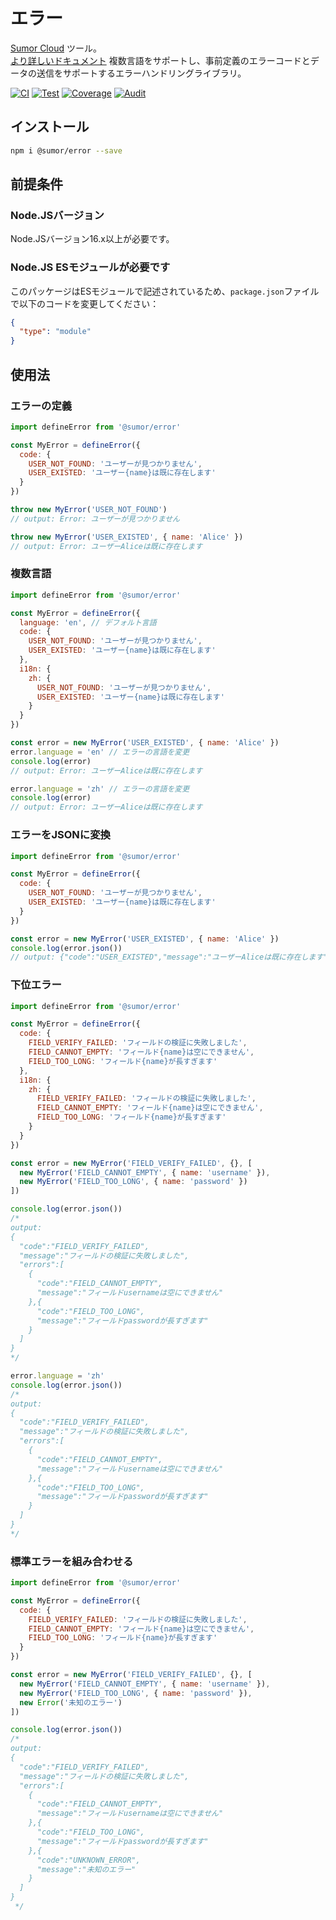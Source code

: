 # エラー

[Sumor Cloud](https://sumor.cloud) ツール。  
[より詳しいドキュメント](https://sumor.cloud) 複数言語をサポートし、事前定義のエラーコードとデータの送信をサポートするエラーハンドリングライブラリ。

[![CI](https://github.com/sumor-cloud/error/actions/workflows/ci.yml/badge.svg)](https://github.com/sumor-cloud/error/actions/workflows/ci.yml)
[![Test](https://github.com/sumor-cloud/error/actions/workflows/ut.yml/badge.svg)](https://github.com/sumor-cloud/error/actions/workflows/ut.yml)
[![Coverage](https://github.com/sumor-cloud/error/actions/workflows/coverage.yml/badge.svg)](https://github.com/sumor-cloud/error/actions/workflows/coverage.yml)
[![Audit](https://github.com/sumor-cloud/error/actions/workflows/audit.yml/badge.svg)](https://github.com/sumor-cloud/error/actions/workflows/audit.yml)

## インストール

```bash
npm i @sumor/error --save
```

## 前提条件

### Node.JSバージョン

Node.JSバージョン16.x以上が必要です。

### Node.JS ESモジュールが必要です

このパッケージはESモジュールで記述されているため、`package.json`ファイルで以下のコードを変更してください：

```json
{
  "type": "module"
}
```

## 使用法

### エラーの定義

```js
import defineError from '@sumor/error'

const MyError = defineError({
  code: {
    USER_NOT_FOUND: 'ユーザーが見つかりません',
    USER_EXISTED: 'ユーザー{name}は既に存在します'
  }
})

throw new MyError('USER_NOT_FOUND')
// output: Error: ユーザーが見つかりません

throw new MyError('USER_EXISTED', { name: 'Alice' })
// output: Error: ユーザーAliceは既に存在します
```

### 複数言語

```js
import defineError from '@sumor/error'

const MyError = defineError({
  language: 'en', // デフォルト言語
  code: {
    USER_NOT_FOUND: 'ユーザーが見つかりません',
    USER_EXISTED: 'ユーザー{name}は既に存在します'
  },
  i18n: {
    zh: {
      USER_NOT_FOUND: 'ユーザーが見つかりません',
      USER_EXISTED: 'ユーザー{name}は既に存在します'
    }
  }
})

const error = new MyError('USER_EXISTED', { name: 'Alice' })
error.language = 'en' // エラーの言語を変更
console.log(error)
// output: Error: ユーザーAliceは既に存在します

error.language = 'zh' // エラーの言語を変更
console.log(error)
// output: Error: ユーザーAliceは既に存在します
```

### エラーをJSONに変換

```js
import defineError from '@sumor/error'

const MyError = defineError({
  code: {
    USER_NOT_FOUND: 'ユーザーが見つかりません',
    USER_EXISTED: 'ユーザー{name}は既に存在します'
  }
})

const error = new MyError('USER_EXISTED', { name: 'Alice' })
console.log(error.json())
// output: {"code":"USER_EXISTED","message":"ユーザーAliceは既に存在します"}
```

### 下位エラー

```js
import defineError from '@sumor/error'

const MyError = defineError({
  code: {
    FIELD_VERIFY_FAILED: 'フィールドの検証に失敗しました',
    FIELD_CANNOT_EMPTY: 'フィールド{name}は空にできません',
    FIELD_TOO_LONG: 'フィールド{name}が長すぎます'
  },
  i18n: {
    zh: {
      FIELD_VERIFY_FAILED: 'フィールドの検証に失敗しました',
      FIELD_CANNOT_EMPTY: 'フィールド{name}は空にできません',
      FIELD_TOO_LONG: 'フィールド{name}が長すぎます'
    }
  }
})

const error = new MyError('FIELD_VERIFY_FAILED', {}, [
  new MyError('FIELD_CANNOT_EMPTY', { name: 'username' }),
  new MyError('FIELD_TOO_LONG', { name: 'password' })
])

console.log(error.json())
/* 
output: 
{
  "code":"FIELD_VERIFY_FAILED",
  "message":"フィールドの検証に失敗しました",
  "errors":[
    {
      "code":"FIELD_CANNOT_EMPTY",
      "message":"フィールドusernameは空にできません"
    },{
      "code":"FIELD_TOO_LONG",
      "message":"フィールドpasswordが長すぎます"
    }
  ]
}
*/

error.language = 'zh'
console.log(error.json())
/*
output:
{
  "code":"FIELD_VERIFY_FAILED",
  "message":"フィールドの検証に失敗しました",
  "errors":[
    {
      "code":"FIELD_CANNOT_EMPTY",
      "message":"フィールドusernameは空にできません"
    },{
      "code":"FIELD_TOO_LONG",
      "message":"フィールドpasswordが長すぎます"
    }
  ]
}
*/
```

### 標準エラーを組み合わせる

```js
import defineError from '@sumor/error'

const MyError = defineError({
  code: {
    FIELD_VERIFY_FAILED: 'フィールドの検証に失敗しました',
    FIELD_CANNOT_EMPTY: 'フィールド{name}は空にできません',
    FIELD_TOO_LONG: 'フィールド{name}が長すぎます'
  }
})

const error = new MyError('FIELD_VERIFY_FAILED', {}, [
  new MyError('FIELD_CANNOT_EMPTY', { name: 'username' }),
  new MyError('FIELD_TOO_LONG', { name: 'password' }),
  new Error('未知のエラー')
])

console.log(error.json())
/*
output:
{
  "code":"FIELD_VERIFY_FAILED",
  "message":"フィールドの検証に失敗しました",
  "errors":[
    {
      "code":"FIELD_CANNOT_EMPTY",
      "message":"フィールドusernameは空にできません"
    },{
      "code":"FIELD_TOO_LONG",
      "message":"フィールドpasswordが長すぎます"
    },{
      "code":"UNKNOWN_ERROR",
      "message":"未知のエラー"
    }
  ]
}
 */
```
